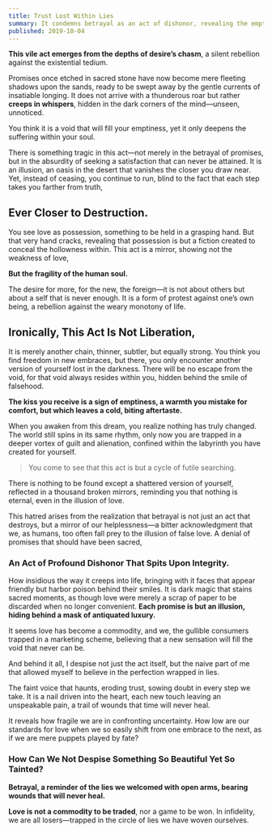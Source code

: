 ```yaml
---
title: Trust Lost Within Lies
summary: It condemns betrayal as an act of dishonor, revealing the emptiness within.
published: 2019-10-04
---
```


**This vile act emerges from the depths of desire’s chasm**, a silent rebellion against the existential tedium.

Promises once etched in sacred stone have now become mere fleeting shadows upon the sands, ready to be swept away by the gentle currents of insatiable longing. It does not arrive with a thunderous roar but rather **creeps in whispers**, hidden in the dark corners of the mind—unseen, unnoticed.

You think it is a void that will fill your emptiness, yet it only deepens the suffering within your soul.

There is something tragic in this act—not merely in the betrayal of promises, but in the absurdity of seeking a satisfaction that can never be attained. It is an illusion, an oasis in the desert that vanishes the closer you draw near. Yet, instead of ceasing, you continue to run, blind to the fact that each step takes you farther from truth,

## Ever Closer to Destruction.

You see love as possession, something to be held in a grasping hand. But that very hand cracks, revealing that possession is but a fiction created to conceal the hollowness within. This act is a mirror, showing not the weakness of love,

**But the fragility of the human soul.**

The desire for more, for the new, the foreign—it is not about others but about a self that is never enough. It is a form of protest against one’s own being, a rebellion against the weary monotony of life.

## Ironically, This Act Is Not Liberation,

It is merely another chain, thinner, subtler, but equally strong. You think you find freedom in new embraces, but there, you only encounter another version of yourself lost in the darkness. There will be no escape from the void, for that void always resides within you, hidden behind the smile of falsehood.

**The kiss you receive is a sign of emptiness, a warmth you mistake for comfort, but which leaves a cold, biting aftertaste.**

When you awaken from this dream, you realize nothing has truly changed. The world still spins in its same rhythm, only now you are trapped in a deeper vortex of guilt and alienation, confined within the labyrinth you have created for yourself.

> You come to see that this act is but a cycle of futile searching.

There is nothing to be found except a shattered version of yourself, reflected in a thousand broken mirrors, reminding you that nothing is eternal, even in the illusion of love.

This hatred arises from the realization that betrayal is not just an act that destroys, but a mirror of our helplessness—a bitter acknowledgment that we, as humans, too often fall prey to the illusion of false love. A denial of promises that should have been sacred,

### An Act of Profound Dishonor That Spits Upon Integrity.

How insidious the way it creeps into life, bringing with it faces that appear friendly but harbor poison behind their smiles. It is dark magic that stains sacred moments, as though love were merely a scrap of paper to be discarded when no longer convenient. **Each promise is but an illusion, hiding behind a mask of antiquated luxury.**

It seems love has become a commodity, and we, the gullible consumers trapped in a marketing scheme, believing that a new sensation will fill the void that never can be.

And behind it all, I despise not just the act itself, but the naive part of me that allowed myself to believe in the perfection wrapped in lies.

The faint voice that haunts, eroding trust, sowing doubt in every step we take. It is a nail driven into the heart, each new touch leaving an unspeakable pain, a trail of wounds that time will never heal.

It reveals how fragile we are in confronting uncertainty. How low are our standards for love when we so easily shift from one embrace to the next, as if we are mere puppets played by fate?

### How Can We Not Despise Something So Beautiful Yet So Tainted?

**Betrayal, a reminder of the lies we welcomed with open arms, bearing wounds that will never heal.**

**Love is not a commodity to be traded**, nor a game to be won. In infidelity, we are all losers—trapped in the circle of lies we have woven ourselves.
